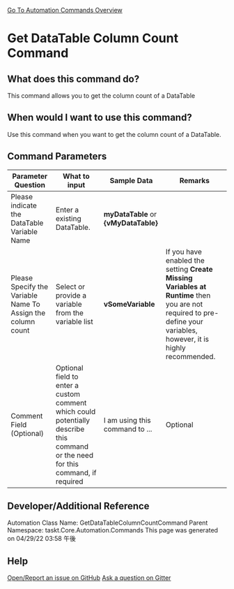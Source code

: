 <!--TITLE: Get DataTable Column Count Command -->
<!-- SUBTITLE: a command in the DataTable Commands group. -->
[Go To Automation Commands Overview](/automation-commands.md)


# Get DataTable Column Count Command


## What does this command do?
This command allows you to get the column count of a DataTable


## When would I want to use this command?
Use this command when you want to get the column count of a DataTable.


## Command Parameters
| Parameter Question   	| What to input  	|  Sample Data 	| Remarks  	|
| ---                    | ---               | ---           | ---       |
|Please indicate the DataTable Variable Name|Enter a existing DataTable.|**myDataTable** or **{vMyDataTable}**||
|Please Specify the Variable Name To Assign the column count|Select or provide a variable from the variable list|**vSomeVariable**|If you have enabled the setting **Create Missing Variables at Runtime** then you are not required to pre-define your variables, however, it is highly recommended.|
|Comment Field (Optional)|Optional field to enter a custom comment which could potentially describe this command or the need for this command, if required|I am using this command to ...|Optional|








## Developer/Additional Reference
Automation Class Name: GetDataTableColumnCountCommand
Parent Namespace: taskt.Core.Automation.Commands
This page was generated on 04/29/22 03:58 午後


## Help
[Open/Report an issue on GitHub](https://github.com/saucepleez/taskt/issues/new)
[Ask a question on Gitter](https://gitter.im/taskt-rpa/Lobby)
